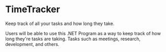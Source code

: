 # TimeTracker
Keep track of all your tasks and how long they take.

Users will be able to use this .NET Program as a way to keep track of how long they're tasks are taking. Tasks such as meetings, research, development, and others.

